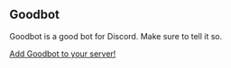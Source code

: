 ## Goodbot
Goodbot is a good bot for Discord. Make sure to tell it so.

[Add Goodbot to your server!](https://discordapp.com/oauth2/authorize?client_id=664879886196015114&scope=bot&permissions=65600)